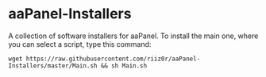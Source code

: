 # aaPanel-Installers

A collection of software installers for aaPanel. To install the main one, where you can select a script, type this command:

```wget https://raw.githubusercontent.com/riiz0r/aaPanel-Installers/master/Main.sh && sh Main.sh```

